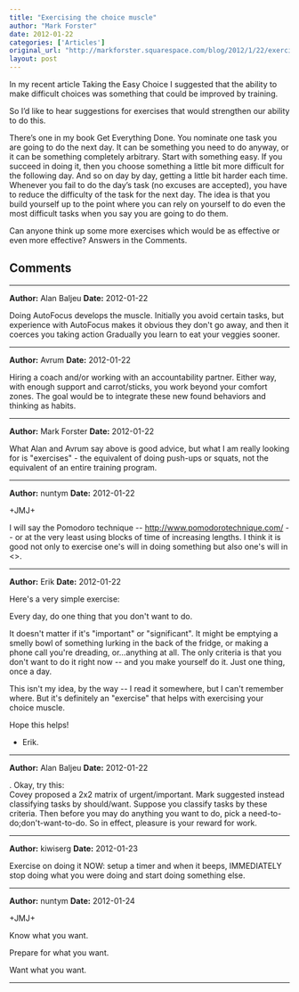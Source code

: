 ```yaml
---
title: "Exercising the choice muscle"
author: "Mark Forster"
date: 2012-01-22
categories: ['Articles']
original_url: "http://markforster.squarespace.com/blog/2012/1/22/exercising-the-choice-muscle.html"
layout: post
---
```


In my recent article Taking the Easy Choice I suggested that the ability to make difficult choices was something that could be improved by training.

So I’d like to hear suggestions for exercises that would strengthen our ability to do this.

There’s one in my book Get Everything Done. You nominate one task you are going to do the next day. It can be something you need to do anyway, or it can be something completely arbitrary. Start with something easy. If you succeed in doing it, then you choose something a little bit more difficult for the following day. And so on day by day, getting a little bit harder each time. Whenever you fail to do the day’s task (no excuses are accepted), you have to reduce the difficulty of the task for the next day. The idea is that you build yourself up to the point where you can rely on yourself to do even the most difficult tasks when you say you are going to do them.

Can anyone think up some more exercises which would be as effective or even more effective? Answers in the Comments.


## Comments

---

**Author:** Alan Baljeu
**Date:** 2012-01-22

Doing AutoFocus develops the muscle. Initially you avoid certain tasks, but experience with AutoFocus makes it obvious they don't go away, and then it coerces you taking action Gradually you learn to eat your veggies sooner.

---

**Author:** Avrum
**Date:** 2012-01-22

Hiring a coach and/or working with an accountability partner. Either way, with enough support and carrot/sticks, you work beyond your comfort zones. The goal would be to integrate these new found behaviors and thinking as habits.

---

**Author:** Mark Forster
**Date:** 2012-01-22

What Alan and Avrum say above is good advice, but what I am really looking for is "exercises" - the equivalent of doing push-ups or squats, not the equivalent of an entire training program.

---

**Author:** nuntym
**Date:** 2012-01-22

+JMJ+  
  
I will say the Pomodoro technique -- <http://www.pomodorotechnique.com/> -- or at the very least using blocks of time of increasing lengths. I think it is good not only to exercise one's will in doing something but also one's will in <<stopping>>.

---

**Author:** Erik
**Date:** 2012-01-22

Here's a very simple exercise:  
  
 Every day, do one thing that you don't want to do.  
  
It doesn't matter if it's "important" or "significant". It might be emptying a smelly bowl of something lurking in the back of the fridge, or making a phone call you're dreading, or...anything at all. The only criteria is that you don't want to do it right now -- and you make yourself do it. Just one thing, once a day.  
  
This isn't my idea, by the way -- I read it somewhere, but I can't remember where. But it's definitely an "exercise" that helps with exercising your choice muscle.  
  
Hope this helps!  
  
 - Erik.

---

**Author:** Alan Baljeu
**Date:** 2012-01-22

<think up some more exercises>. Okay, try this:  
Covey proposed a 2x2 matrix of urgent/important. Mark suggested instead classifying tasks by should/want. Suppose you classify tasks by these criteria. Then before you may do anything you want to do, pick a need-to-do;don't-want-to-do. So in effect, pleasure is your reward for work.

---

**Author:** kiwiserg
**Date:** 2012-01-23

Exercise on doing it NOW: setup a timer and when it beeps, IMMEDIATELY stop doing what you were doing and start doing something else.

---

**Author:** nuntym
**Date:** 2012-01-24

+JMJ+  
  
Know what you want.  
  
Prepare for what you want.  
  
Want what you want.

---
